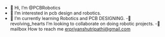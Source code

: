 - 👋 Hi, I’m @PCBRobotics
- 👀 I’m interested in pcb design and robotics.
- 👀 I’m currently learning Robotics and PCB DESIGNING.
-👀 revolving_hearts I’m looking to collaborate on doing robotic projects.
-👀 mailbox How to reach me erpriyanshutripathi@gmail.com

<!---
PCBRobotics/PCBRobotics is a ✨ special ✨ repository because its `README.md` (this file) appears on your GitHub profile.
You can click the Preview link to take a look at your changes.
--->
